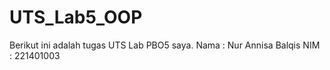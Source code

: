 # UTS_Lab5_OOP

Berikut ini adalah tugas UTS Lab PBO5 saya.
Nama  : Nur Annisa Balqis
NIM   : 221401003
